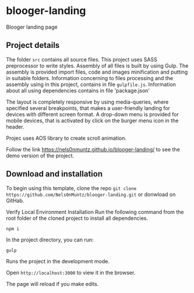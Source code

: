 # blooger-landing
Blooger landing page



## Project details
The folder `src` contains all source files. This project uses SASS preprocessor to write styles. Assembly of all files is built by using Gulp. 
The assembly is provided import files, code and images minification and putting in suitable folders. 
Information concerning to files processing and the assembly using in this project, contains in file `gulpfile.js`. 
Information about all using dependencies contains in file 'package.json'

The layout is completely responsive by using media-queries, where specified several breakpoints, that makes a user-friendly landing  for devices with different screen format.
A drop-down menu is provided for mobile devices, that is activated by click on the burger menu icon in the header.

Projec uses AOS library to create scroll animation.

Follow the link https://nels0nmuntz.github.io/blooger-landing/ to see the demo version of the project.

## Download and installation
To begin using this template, clone the repo `git clone https://github.com/Nels0nMuntz/blooger-landing.git` or donwload on GitHab.

Verify Local Environment Installation Run the following command from the root folder of the cloned project to install all dependencies.

`npm i`

In the project directory, you can run:

`gulp`

Runs the project in the development mode.

Open `http://localhost:3000` to view it in the browser.

The page will reload if you make edits.
